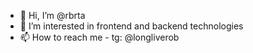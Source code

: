 - 👋 Hi, I’m @rbrta
- 👀 I’m interested in frontend and backend technologies
- 📫 How to reach me - tg: @longliverob 
